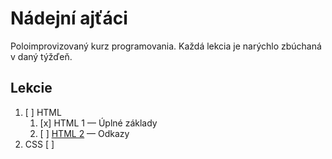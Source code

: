 # Nádejní ajťáci

Poloimprovizovaný kurz programovania. Každá lekcia je narýchlo zbúchaná
v daný týžďeň.

## Lekcie

1. [ ] HTML
    1. [x] HTML 1 — Úplné základy
    2. [ ] [HTML 2](html/html-2-odkazy/README.md) — Odkazy
2. CSS [ ]
